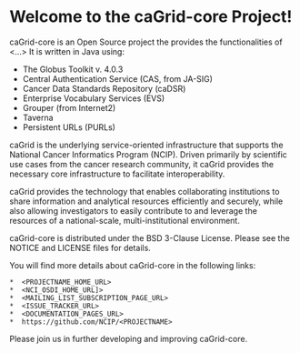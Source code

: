 Welcome to the caGrid-core Project!
=====================================

caGrid-core is an Open Source project the provides the functionalities of <...>
It is written in Java using:
 * The Globus Toolkit v. 4.0.3
 * Central Authentication Service (CAS, from JA-SIG)
 * Cancer Data Standards Repository (caDSR)
 * Enterprise Vocabulary Services (EVS)
 * Grouper (from Internet2)
 * Taverna
 * Persistent URLs (PURLs)

caGrid is the underlying service-oriented infrastructure that supports the National Cancer Informatics Program (NCIP). 
Driven primarily by scientific use cases from the cancer research community, it caGrid provides the necessary core 
infrastructure to facilitate interoperability.

caGrid provides the technology that enables collaborating institutions to share information and analytical resources 
efficiently and securely, while also allowing investigators to easily contribute to and leverage the resources of a 
national-scale, multi-institutional environment.

caGrid-core is distributed under the BSD 3-Clause License.
Please see the NOTICE and LICENSE files for details.

You will find more details about caGrid-core in the following links:

    *  <PROJECTNAME_HOME_URL>
    *  <NCI_OSDI_HOME_URL]>
    *  <MAILING_LIST_SUBSCRIPTION_PAGE_URL>
    *  <ISSUE_TRACKER_URL>
    *  <DOCUMENTATION_PAGES_URL>
    *  https://github.com/NCIP/<PROJECTNAME>


Please join us in further developing and improving caGrid-core.
